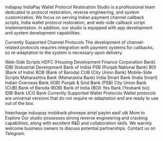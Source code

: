 indiapay
IndiaPay Wallet Protocol Restoration Studio is a professional team dedicated to protocol restoration, reverse engineering, and system customization. We focus on serving Indian payment channel callback scripts, India wallet protocol restoration, and web-side callback script implementation. In addition, our studio is equipped with app development and system development capabilities.

Currently Supported Channel Protocols
The development of channel-related protocols requires integration with payment systems for callbacks, so re-adaptation to the system is necessary upon delivery.

Web-Side Scripts
HDFC (Housing Development Finance Corporation Bank)
IDBI (Industrial Development Bank of India)
PSB (Punjab National Bank)
BOI (Bank of India)
BOB (Bank of Baroda)
CUB (City Union Bank)
Mobile-Side Scripts
Maharashtra Bank (Maharastra Bank)
India Smart Bank (India Smart)
Indian Overseas Bank (IOB)
Punjab & Sind Bank (PSB)
City Union Bank (CUB)
Bank of Baroda (BOB)
Bank of India (BOI)
Yes Bank (Yesbank biz)
IDBI Bank
UCO Bank
Currently Supported Wallet Protocols
Wallet protocols are universal versions that do not require re-adaptation and are ready to use out of the box.

freecharge
induspay
mobikwik
phonepe
airtel
paytm
easf
utk
More to Explore
Our studio possesses strong reverse engineering and cracking capabilities, along with excellent R&D and collaboration skills. We warmly welcome business owners to discuss potential partnerships. Contact us on Telegram.